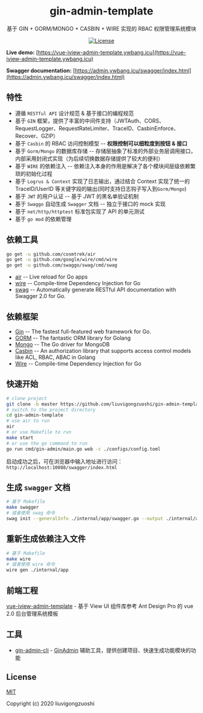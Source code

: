 <div align="center">

# gin-admin-template

 基于 GIN + GORM/MONGO + CASBIN + WIRE 实现的 RBAC 权限管理系统模块
 

[![License](https://img.shields.io/npm/l/express.svg)](http://opensource.org/licenses/MIT)

</div>

**Live demo:** [https://vue-iview-admin-template.ywbang.icu](https://vue-iview-admin-template.ywbang.icu)

**Swagger documentation:** [https://admin.ywbang.icu/swagger/index.html](https://admin.ywbang.icu/swagger/index.html)

## 特性

- 遵循 `RESTful API` 设计规范 & 基于接口的编程规范
- 基于 `GIN` 框架，提供了丰富的中间件支持（JWTAuth、CORS、RequestLogger、RequestRateLimiter、TraceID、CasbinEnforce、Recover、GZIP）
- 基于 `Casbin` 的 RBAC 访问控制模型 -- **权限控制可以细粒度到按钮 & 接口**
- 基于 `Gorm/Mongo` 的数据库存储 -- 存储层抽象了标准的外部业务层调用接口，内部采用封闭式实现（为后续切换数据存储提供了较大的便利）
- 基于 `WIRE` 的依赖注入 -- 依赖注入本身的作用是解决了各个模块间层级依赖繁琐的初始化过程
- 基于 `Logrus & Context` 实现了日志输出，通过结合 Context 实现了统一的 TraceID/UserID 等关键字段的输出(同时支持日志钩子写入到`Gorm/Mongo`)
- 基于 `JWT` 的用户认证 -- 基于 JWT 的黑名单验证机制
- 基于 `Swaggo` 自动生成 `Swagger` 文档 -- 独立于接口的 mock 实现
- 基于 `net/http/httptest` 标准包实现了 API 的单元测试
- 基于 `go mod` 的依赖管理

## 依赖工具

```bash
go get -u github.com/cosmtrek/air
go get -u github.com/google/wire/cmd/wire
go get -u github.com/swaggo/swag/cmd/swag
```

- [air](https://github.com/cosmtrek/air) -- Live reload for Go apps
- [wire](https://github.com/google/wire) -- Compile-time Dependency Injection for Go
- [swag](https://github.com/swaggo/swag) -- Automatically generate RESTful API documentation with Swagger 2.0 for Go.

## 依赖框架

- [Gin](https://gin-gonic.com/) -- The fastest full-featured web framework for Go.
- [GORM](http://gorm.io/) -- The fantastic ORM library for Golang
- [Mongo](https://github.com/mongodb/mongo-go-driver) -- The Go driver for MongoDB
- [Casbin](https://casbin.org/) -- An authorization library that supports access control models like ACL, RBAC, ABAC in Golang
- [Wire](https://github.com/google/wire) -- Compile-time Dependency Injection for Go

## 快速开始

```bash
# clone project
git clone -b master https://github.com/liuvigongzuoshi/gin-admin-template
# switch to the project directory
cd gin-admin-template
# use air to run
air
# or use Makefile to run
make start
# or use the go command to run
go run cmd/gin-admin/main.go web -c ./configs/config.toml
```

启动成功之后，可在浏览器中输入地址进行访问：`http://localhost:10088/swagger/index.html`

## 生成 `swagger` 文档

```bash
# 基于 Makefile
make swagger
# 或者使用 swag 命令
swag init --generalInfo ./internal/app/swagger.go --output ./internal/app/swagger
```

## 重新生成依赖注入文件

```bash
# 基于 Makefile
make wire
# 或者使用 wire 命令
wire gen ./internal/app
```

## 前端工程

[vue-iview-admin-template](https://github.com/liuvigongzuoshi/vue-iview-admin-template) - 基于 View UI 组件库参考 Ant Design Pro 的 vue 2.0 后台管理系统模板

## 工具

- [gin-admin-cli](https://github.com/gin-admin/gin-admin-cli) - [GinAdmin](https://github.com/LyricTian/gin-admin) 辅助工具，提供创建项目、快速生成功能模块的功能

## License

[MIT](https://github.com/liuvigongzuoshi/gin-admin-template/blob/master/LICENSE)

Copyright (c) 2020 liuvigongzuoshi
